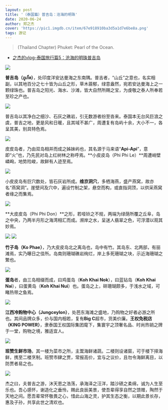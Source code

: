 ```yaml
---
layout: post
title: '（泰国篇）普吉岛：沧海的明珠'
date: 2020-06-24
author: 郑之杰
cover: 'https://pic1.imgdb.cn/item/67e918910ba3d5a1d7e6be8a.png'
tags: 游记
---
```


> (Thailand Chapter) Phuket: Pearl of the Ocean.

- [之杰的vlog-泰国旅行篇5：沧海的明珠普吉岛](https://www.bilibili.com/video/BV14t41167ti)

![](https://pic1.imgdb.cn/item/67e918910ba3d5a1d7e6be8a.png)

**普吉岛（ภูเก็ต）**，处印度洋安达曼海之东南隅。普吉者，“山丘”之意也，名实相副，以其地百分之七十皆为山丘之形，草木蓊郁，绿意盎然，宛若安达曼海上之一颗绿珠也。普吉岛之阳光、海水、沙滩，皆大自然所赐之宝，为虔敬之泰人所奉若至珍之产也。

![](https://pic1.imgdb.cn/item/67e7d2010ba3d5a1d7e66d7e.png)

普吉岛以其净白之细沙、石灰之礁岩，引无数游者纷至沓来。泰国本无台风巨浪之虞，普吉之地，更是风和日暖，且其域不甚广，周遭复有岛屿十余，大小不一，各呈其美，别具特色焉。

![](https://pic1.imgdb.cn/item/67e7d23e0ba3d5a1d7e66d88.jpg)

皮皮岛者，乃由双岛相并而成之姊妹屿也，其名源于马来语“**Api-Api**”，意即“火”也，乃先民对岛上红树林之称呼焉。**小皮皮岛（Phi Phi Le）**周遭峭壁嶙峋，地势险峻，故鲜有人迹至焉。

![](https://pic1.imgdb.cn/item/67e7d6b10ba3d5a1d7e67061.png)

小皮皮岛有巨穴数处，皆石灰岩所成。**维京洞穴**，多栖海燕，盛产燕窝，故亦名“燕窝洞”。崖壁间及穴中，遍设竹制之架，悬空而构，或直指洞顶，以供采燕窝者缘之而集焉。

![](https://pic1.imgdb.cn/item/67e7d5b00ba3d5a1d7e66fbc.jpg)

**大皮皮岛（Phi Phi Don）**之形，若哑铃之不规，两端为绿荫所覆之丘阜，岛之中央，乃两半月形之海湾相汇而成。濒岸之水，呈迷人翡翠之色，可浮潜以观其妙焉。

![](https://pic1.imgdb.cn/item/67e7db6e0ba3d5a1d7e6745a.png)
![](https://pic1.imgdb.cn/item/67e7da5a0ba3d5a1d7e67353.png)

**竹子岛（Ko Phae）**，乃大皮皮岛北之离岛也，岛中有竹。其岛东、北两部，有丽滩焉，实乃曝日之佳所。岛南则珊瑚礁岩绚烂，岸上多死珊瑚之块，示近海珊瑚之繁也。

![](https://pic1.imgdb.cn/item/67e7ddfb0ba3d5a1d7e676c2.png)

**蛋岛**者，由三岛相缀而成，曰鸡蛋岛（**Koh Khai Nok**），曰蓝钻岛（**Koh Khai Nai**），曰蛋黄岛（**Koh Khai Nui**）也。蛋岛之上，碎珊瑚颇多，于浅水之域，可睹热带之鱼焉。

![](https://pic1.imgdb.cn/item/67e7df1f0ba3d5a1d7e6771f.png)

**江西冷购物中心（Jungceylon）**，处芭东海滩之盛地，乃购物之好者必游之所也。其间品牌众多，价与国内相若，复有**Big C**超市，货美价廉。**王权免税店（KING POWER）**，隶泰国王权国际集团麾下，集寰宇之顶奢名品、时尚热销之牌于一堂，购物之境，雅适宜人。

![](https://pic1.imgdb.cn/item/67e7d4770ba3d5a1d7e66eda.png)

**班赞生鲜市场**，其一楼为菜市之所，主鬻海鲜诸蔬。二楼则设诸窗，可于楼下择海鲜，携至二楼烹制。班赞市肆之贾，常报高价，宜与之议价，且勿令海鲜离目，以防贾者易之也。

![](https://pic1.imgdb.cn/item/67e7e0d80ba3d5a1d7e677b3.png)

杰之曰，夫普吉之游，沐天恩之浩荡，承海泽之汪洋，踏沙碛之柔绵，诚为人生至乐也。吾心感怀，谢造化之垂怜，赐此良辰美景，使吾辈得享自然之馈赠，陶然于天地之间。愿吾辈常怀敬畏之心，惜此山海之灵，护其生态之衡，以期此景长存，惠及子孙，共享此世之清欢也。